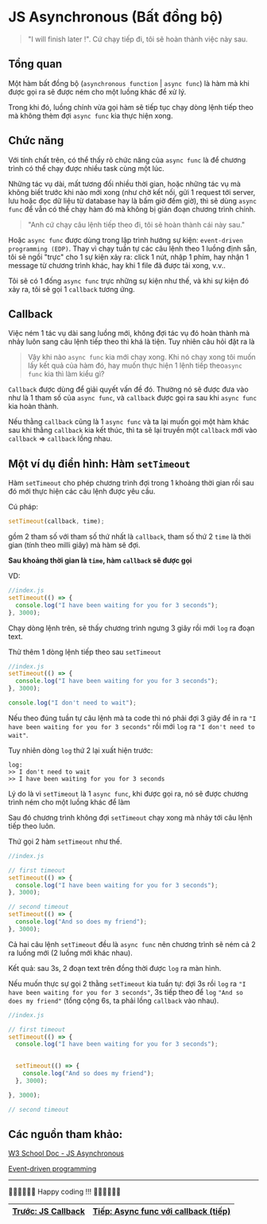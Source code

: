 # JS Asynchronous (Bất đồng bộ)

> "I will finish later !".
> Cứ chạy tiếp đi, tôi sẽ hoàn thành việc này sau.

## Tổng quan

Một hàm bất đồng bộ (`asynchronous function` | `async func`) là hàm mà khi được gọi ra sẽ được ném cho một luồng khác để xử lý.

Trong khi đó, luồng chính vừa gọi hàm sẽ tiếp tục chạy dòng lệnh tiếp theo mà không thèm đợi `async func` kia thực hiện xong.

## Chức năng

Với tính chất trên, có thể thấy rõ chức năng của `async func` là để chương trình có thể chạy được nhiều task cùng một lúc.

Những tác vụ dài, mất tương đối nhiều thời gian, hoặc những tác vụ mà không biết trước khi nào mới xong (như chờ kết nối, gửi 1 request tới server, lưu hoặc đọc dữ liệu từ database hay là bấm giờ đếm giờ), thì sẽ dùng `async func` để vẫn có thể chạy hàm đó mà không bị gián đoạn chương trình chính.

> "Anh cứ chạy câu lệnh tiếp theo đi, tôi sẽ hoàn thành cái này sau."

Hoặc `async func` được dùng trong lập trình hướng sự kiện: `event-driven programming (EDP)`. Thay vì chạy tuần tự các câu lệnh theo 1 luồng định sẵn, tôi sẽ ngồi "trực" cho 1 sự kiện xảy ra: click 1 nút, nhập 1 phím, hay nhận 1 message từ chương trình khác, hay khi 1 file đã được tải xong, v.v..

Tôi sẽ có 1 đống `async func` trực những sự kiện như thế, và khi sự kiện đó xảy ra, tôi sẽ gọi 1 `callback` tương ứng.

## Callback

Việc ném 1 tác vụ dài sang luồng mới, không đợi tác vụ đó hoàn thành mà nhảy luôn sang câu lệnh tiếp theo thì khá là tiện. Tuy nhiên câu hỏi đặt ra là

> Vậy khi nào `async func` kia mới chạy xong. Khi nó chạy xong tôi muốn lấy kết quả của hàm đó, hay muốn thực hiện 1 lệnh tiếp theo`async func` kia thì làm kiểu gì?

`Callback` được dùng để giải quyết vấn đề đó. Thường nó sẽ được đưa vào như là 1 tham số của `async func`, và `callback` được gọi ra sau khi `async func` kia hoàn thành.

Nếu thằng `callback` cũng là 1 `async func` và ta lại muốn gọi một hàm khác sau khi thằng `callback` kia kết thúc, thì ta sẽ lại truyền một `callback` mới vào `callback` => `callback` lồng nhau.

## Một ví dụ điển hình: Hàm `setTimeout`

Hàm `setTimeout` cho phép chương trình đợi trong 1 khoảng thời gian rồi sau đó mới thực hiện các câu lệnh được yêu cầu.

Cú pháp:

```js
setTimeout(callback, time);
```

gồm 2 tham số với tham số thứ nhất là `callback`, tham số thứ 2 `time` là thời gian (tính theo milli giây) mà hàm sẽ đợi.

**Sau khoảng thời gian là `time`, hàm `callback` sẽ được gọi**

VD:

```js
//index.js
setTimeout(() => {
  console.log("I have been waiting for you for 3 seconds");
}, 3000);
```

Chạy dòng lệnh trên, sẽ thấy chương trình ngưng 3 giây rồi mới `log` ra đoạn text.

Thử thêm 1 dòng lệnh tiếp theo sau `setTimeout`

```js
//index.js
setTimeout(() => {
  console.log("I have been waiting for you for 3 seconds");
}, 3000);

console.log("I don't need to wait");
```

Nếu theo đúng tuần tự câu lệnh mà ta code thì nó phải đợi 3 giây để in ra `"I have been waiting for you for 3 seconds"` rồi mới `log` ra `"I don't need to wait"`.

Tuy nhiên dòng `log` thứ 2 lại xuất hiện trước:

```shell
log:
>> I don't need to wait
>> I have been waiting for you for 3 seconds
```

Lý do là vì `setTimeout` là 1 `async func`, khi được gọi ra, nó sẽ được chương trình ném cho một luồng khác để làm

Sau đó chương trình không đợi `setTimeout` chạy xong mà nhảy tới câu lệnh tiếp theo luôn.

Thứ gọi 2 hàm `setTimeout` như thế.

```js
//index.js

// first timeout
setTimeout(() => {
  console.log("I have been waiting for you for 3 seconds");
}, 3000);

// second timeout
setTimeout(() => {
  console.log("And so does my friend");
}, 3000);
```

Cả hai câu lệnh `setTimeout` đều là `async func` nên chương trình sẽ ném cả 2 ra luồng mới (2 luồng mới khác nhau).

Kết quả: sau 3s, 2 đoạn text trên đồng thời được `log` ra màn hình.

Nếu muốn thực sự gọi 2 thằng `setTimeout` kia tuần tự: đợi 3s rồi `log` ra
`"I have been waiting for you for 3 seconds"`, 3s tiếp theo để `log` `"And so does my friend"` (tổng cộng 6s, ta phải lồng `callback` vào nhau).

```js
//index.js

// first timeout
setTimeout(() => {
  console.log("I have been waiting for you for 3 seconds");

    
  setTimeout(() => {
    console.log("And so does my friend");
  }, 3000);

}, 3000);

// second timeout
```

## Các nguồn tham khảo:

[W3 School Doc - JS Asynchronous](https://www.w3schools.com/js/js_asynchronous.asp)

[Event-driven programming](<https://quix.io/blog/what-why-how-of-event-driven-programming#:~:text=Event%2Ddriven%20programming%20(EDP),programs%2C%20sensor%20outputs%2C%20etc.>)

---

🧑‍💻🧑‍💻🧑‍💻 Happy coding !!! 🧑‍💻🧑‍💻🧑‍💻

| [Trước: JS Callback](part1.md) | [Tiếp: Async func với callback (tiếp)](part3.md)    |
| ----------------------- | --- |
